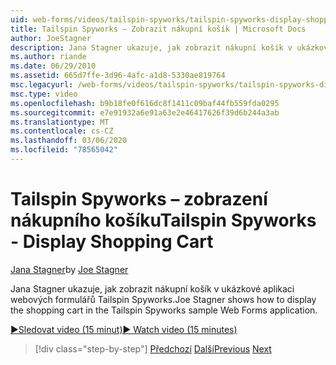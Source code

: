 ```yaml
---
uid: web-forms/videos/tailspin-spyworks/tailspin-spyworks-display-shopping-cart
title: Tailspin Spyworks – Zobrazit nákupní košík | Microsoft Docs
author: JoeStagner
description: Jana Stagner ukazuje, jak zobrazit nákupní košík v ukázkové aplikaci webových formulářů Tailspin Spyworks.
ms.author: riande
ms.date: 06/29/2010
ms.assetid: 665d7ffe-3d96-4afc-a1d8-5330ae819764
msc.legacyurl: /web-forms/videos/tailspin-spyworks/tailspin-spyworks-display-shopping-cart
msc.type: video
ms.openlocfilehash: b9b18fe0f616dc8f1411c09baf44fb559fda0295
ms.sourcegitcommit: e7e91932a6e91a63e2e46417626f39d6b244a3ab
ms.translationtype: MT
ms.contentlocale: cs-CZ
ms.lasthandoff: 03/06/2020
ms.locfileid: "78565042"
---
```

# <a name="tailspin-spyworks---display-shopping-cart"></a><span data-ttu-id="986cb-103">Tailspin Spyworks – zobrazení nákupního košíku</span><span class="sxs-lookup"><span data-stu-id="986cb-103">Tailspin Spyworks - Display Shopping Cart</span></span>

<span data-ttu-id="986cb-104">[Jana Stagner](https://github.com/JoeStagner)</span><span class="sxs-lookup"><span data-stu-id="986cb-104">by [Joe Stagner](https://github.com/JoeStagner)</span></span>

<span data-ttu-id="986cb-105">Jana Stagner ukazuje, jak zobrazit nákupní košík v ukázkové aplikaci webových formulářů Tailspin Spyworks.</span><span class="sxs-lookup"><span data-stu-id="986cb-105">Joe Stagner shows how to display the shopping cart in the Tailspin Spyworks sample Web Forms application.</span></span>

[<span data-ttu-id="986cb-106">&#9654;Sledovat video (15 minut)</span><span class="sxs-lookup"><span data-stu-id="986cb-106">&#9654; Watch video (15 minutes)</span></span>](https://channel9.msdn.com/Blogs/ASP-NET-Site-Videos/tailspin-spyworks-display-shopping-cart)

> [!div class="step-by-step"]
> <span data-ttu-id="986cb-107">[Předchozí](tailspin-spyworks-adding-items-to-the-shopping-cart.md)
> [Další](tailspin-spyworks-update-the-shopping-cart.md)</span><span class="sxs-lookup"><span data-stu-id="986cb-107">[Previous](tailspin-spyworks-adding-items-to-the-shopping-cart.md)
[Next](tailspin-spyworks-update-the-shopping-cart.md)</span></span>
